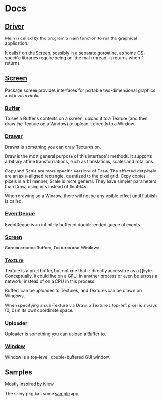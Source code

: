 # Docs

## [Driver](https://pkg.go.dev/github.com/golang/exp/shiny/driver#Main)

Main is called by the program's main function to run the graphical application.

It calls f on the Screen, possibly in a separate goroutine, as some OS-
specific libraries require being on 'the main thread'. It returns when f
returns.

## [Screen](https://pkg.go.dev/golang.org/x/exp/shiny/screen)

Package screen provides interfaces for portable two-dimensional graphics and
input events.

### [Buffer](https://pkg.go.dev/golang.org/x/exp/shiny/screen#Buffer)

To see a Buffer's contents on a screen, upload it to a Texture (and then
draw the Texture on a Window) or upload it directly to a Window.

### [Drawer](https://pkg.go.dev/golang.org/x/exp/shiny/screen#Drawer)

Drawer is something you can draw Textures on.

Draw is the most general purpose of this interface's methods. It supports
arbitrary affine transformations, such as translations, scales and
rotations.

Copy and Scale are more specific versions of Draw. The affected dst pixels
are an axis-aligned rectangle, quantized to the pixel grid. Copy copies
pixels in a 1:1 manner, Scale is more general. They have simpler parameters
than Draw, using ints instead of float64s.

When drawing on a Window, there will not be any visible effect until Publish
is called.

### [EventDeque](https://pkg.go.dev/golang.org/x/exp/shiny/screen#EventDeque)

EventDeque is an infinitely buffered double-ended queue of events.

### [Screen](https://pkg.go.dev/golang.org/x/exp/shiny/screen#Screen)

Screen creates Buffers, Textures and Windows.

### [Texture](https://pkg.go.dev/golang.org/x/exp/shiny/screen#Texture)

Texture is a pixel buffer, but not one that is directly accessible as a
[]byte. Conceptually, it could live on a GPU, in another process or even be
across a network, instead of on a CPU in this process.

Buffers can be uploaded to Textures, and Textures can be drawn on Windows.

When specifying a sub-Texture via Draw, a Texture's top-left pixel is always
(0, 0) in its own coordinate space.

### [Uploader](https://pkg.go.dev/golang.org/x/exp/shiny/screen#Uploader)

Uploader is something you can upload a Buffer to.

### [Window](https://pkg.go.dev/golang.org/x/exp/shiny/screen#Window)

Window is a top-level, double-buffered GUI window.

## Samples

Mostly inspired by
[iview](https://github.com/sbinet/iview).

The shiny pkg has some
[sample](https://github.com/golang/exp/tree/master/shiny/example)
app.
